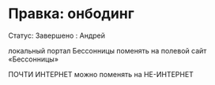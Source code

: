 # Правка: онбодинг

Статус: Завершено
: Андрей

локальный портал Бессонницы
поменять на
полевой сайт «Бессонницы»

ПОЧТИ ИНТЕРНЕТ
можно поменять на
НЕ-ИНТЕРНЕТ